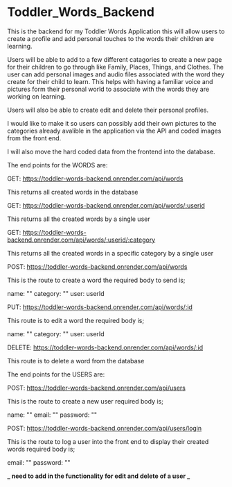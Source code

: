 # Toddler_Words_Backend

This is the backend for my Toddler Words Application this will allow users to create a profile and add personal touches to the words their children are learning.

Users will be able to add to a few different catagories to create a new page for their children to go through like Family, Places, Things, and Clothes. The user can add personal images and audio files associated with the word they create for their child to learn. This helps with having a familiar voice and pictures form their personal world to associate with the words they are working on learning.

Users will also be able to create edit and delete their personal profiles.

I would like to make it so users can possibly add their own pictures to the categories already avalible in the application via the API and coded images from the front end.

I will also move the hard coded data from the frontend into the database.

The end points for the WORDS are:

GET: https://toddler-words-backend.onrender.com/api/words

This returns all created words in the database

GET: https://toddler-words-backend.onrender.com/api/words/:userid

This returns all the created words by a single user

GET: https://toddler-words-backend.onrender.com/api/words/:userid/:category

This returns all the created words in a specific category by a single user

POST: https://toddler-words-backend.onrender.com/api/words

This is the route to create a word the required body to send is;

name: ""
category: ""
user: userId

PUT: https://toddler-words-backend.onrender.com/api/words/:id

This route is to edit a word the required body is;

name: ""
category: ""
user: userId

DELETE: https://toddler-words-backend.onrender.com/api/words/:id

This route is to delete a word from the database

The end points for the USERS are:

POST: https://toddler-words-backend.onrender.com/api/users

This is the route to create a new user required body is;

name: ""
email: ""
password: ""

POST: https://toddler-words-backend.onrender.com/api/users/login

This is the route to log a user into the front end to display their created words required body is;

email: ""
password: ""

**_ need to add in the functionality for edit and delete of a user _**

